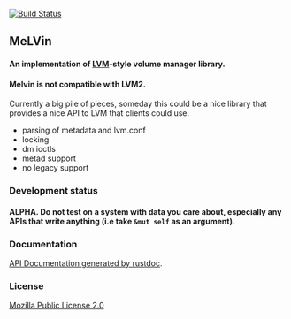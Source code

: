 [![Build Status](https://travis-ci.org/agrover/melvin.svg?branch=master)](https://travis-ci.org/agrover/melvin)

## MeLVin

#### An implementation of [LVM](https://www.sourceware.org/lvm2/)-style volume manager library.

#### Melvin is not compatible with LVM2.

Currently a big pile of pieces, someday this could be a nice library
that provides a nice API to LVM that clients could use.

* parsing of metadata and lvm.conf
* locking
* dm ioctls
* metad support
* no legacy support

### Development status

#### ALPHA. Do not test on a system with data you care about, especially any APIs that write anything (i.e take `&mut self` as an argument).

### Documentation

[API Documentation generated by rustdoc](http://agrover.github.io/melvin/doc/melvin/index.html).

### License

[Mozilla Public License 2.0](https://www.mozilla.org/MPL/2.0/FAQ.html)
